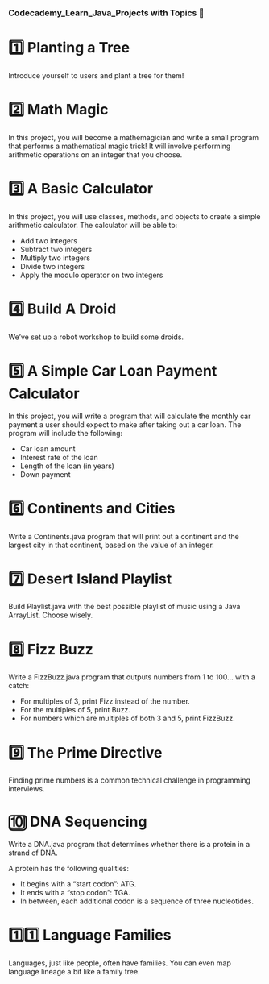 ### Codecademy_Learn_Java_Projects with Topics :open_book:

# :one: Planting a Tree<br />
Introduce yourself to users and plant a tree for them!

# :two: Math Magic<br />
In this project, you will become a mathemagician and write a small program that performs a mathematical magic trick! It will involve performing arithmetic operations on an integer that you choose.

# :three: A Basic Calculator<br />
In this project, you will use classes, methods, and objects to create a simple arithmetic calculator. The calculator will be able to:

* Add two integers
* Subtract two integers
* Multiply two integers
* Divide two integers
* Apply the modulo operator on two integers

# :four: Build A Droid<br />
We’ve set up a robot workshop to build some droids.

# :five: A Simple Car Loan Payment Calculator<br />
In this project, you will write a program that will calculate the monthly car payment a user should expect to make after taking out a car loan. The program will include the following:

* Car loan amount
* Interest rate of the loan
* Length of the loan (in years)
* Down payment

# :six: Continents and Cities<br />
Write a Continents.java program that will print out a continent and the largest city in that continent, based on the value of an integer.

# :seven: Desert Island Playlist<br />
Build Playlist.java with the best possible playlist of music using a Java ArrayList. Choose wisely.

# :eight: Fizz Buzz<br />
Write a FizzBuzz.java program that outputs numbers from 1 to 100… with a catch:

* For multiples of 3, print Fizz instead of the number.
* For the multiples of 5, print Buzz.
* For numbers which are multiples of both 3 and 5, print FizzBuzz.

# :nine: The Prime Directive<br />
Finding prime numbers is a common technical challenge in programming interviews.

# :keycap_ten: DNA Sequencing<br />
Write a DNA.java program that determines whether there is a protein in a strand of DNA.

A protein has the following qualities:

* It begins with a “start codon”: ATG.
* It ends with a “stop codon”: TGA.
* In between, each additional codon is a sequence of three nucleotides.

# :one::one: Language Families<br />
Languages, just like people, often have families. You can even map language lineage a bit like a family tree.
